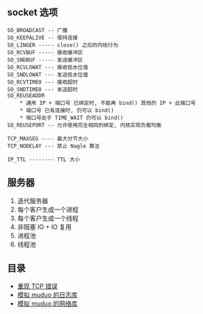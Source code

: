 
## socket 选项
```
SO_BROADCAST -- 广播
SO_KEEPALIVE -- 保持连接
SO_LINGER ----- close() 之后的内核行为
SO_RCVBUF ----- 接收缓冲区
SO_SNDBUF ----- 发送缓冲区
SO_RCVLOWAT --- 接收低水位值
SO_SNDLOWAT --- 发送低水位值
SO_RCVTIMEO --- 接收超时
SO_SNDTIMEO --- 发送超时
SO_REUSEADDR
    * 通用 IP + 端口号 已绑定时, 不能再 bind() 其他的 IP + 此端口号
    * 端口号 已有连接时, 仍可以 bind()
    * 端口号处于 TIME_WAIT 仍可以 bind()
SO_REUSEPORT -- 允许使用完全相同的绑定, 内核实现负载均衡

TCP_MAXSEG ---- 最大分节大小
TCP_NODELAY --- 禁止 Nagle 算法

IP_TTL -------- TTL 大小
```

## 服务器
1. 迭代服务器
2. 每个客户生成一个进程
3. 每个客户生成一个线程
4. 非阻塞 IO + IO 复用
5. 进程池
6. 线程池


## 目录
* [重现 TCP 错误](./reproduce-tcp-errors)
* [模拟 muduo 的日志库](./tiny-log)
* [模拟 muduo 的网络库](./tiny-net)

